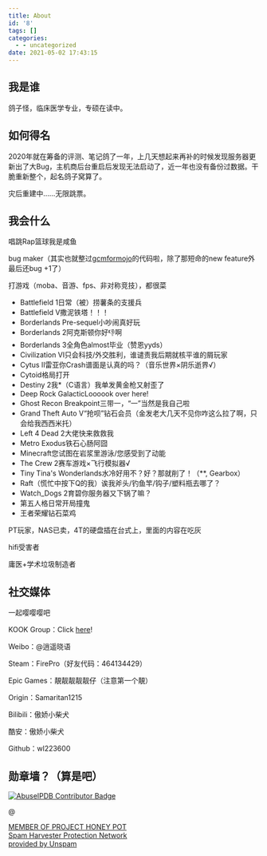 ```yaml
---
title: About
id: '8'
tags: []
categories:
  - - uncategorized
date: 2021-05-02 17:43:15
---
```


## 我是谁

鸽子怪，临床医学专业，专硕在读中。

## 如何得名

2020年就在筹备的评测、笔记鸽了一年，上几天想起来再补的时候发现服务器更新出了大Bug，主机商后台重启后发现无法启动了，近一年也没有备份过数据。干脆重新整个，起名鸽子窝算了。

灾后重建中……无限跳票。

## 我会什么

唱跳Rap篮球我是咸鱼

bug maker（其实也就整过[gcmformojo](https://github.com/heipidage/GcmForMojo)的代码啦，除了那短命的new feature外最后还bug +1了）

打游戏（moba、音游、fps、非对称竞技），都很菜

*   Battlefield 1日常（被）捞薯条的支援兵
*   Battlefield Ⅴ撒泥铁塔！！！
*   Borderlands Pre-sequel小吵闹真好玩
*   Borderlands 2阿克斯顿你好👎啊
*   Borderlands 3全角色almost毕业（赞恩yyds）
*   Civilization Ⅵ只会科技/外交胜利，谁谴责我后期就核平谁的屑玩家
*   Cytus Ⅱ雷亚你Crash谱面是认真的吗？（音乐世界×阴乐逝界√）
*   Cytoid格局打开
*   Destiny 2我\*（C语言）我单发黄金枪又射歪了
*   Deep Rock GalacticLoooook over here!
*   Ghost Recon Breakpoint三带一，“一”当然是我自己啦
*   Grand Theft Auto Ⅴ“抢呗”钻石会员（金发老大几天不见你咋这么拉了啊，只会给我西西米托）
*   Left 4 Dead 2大佬快来救救我
*   Metro Exodus铁石心肠阿囧
*   Minecraft您试图在岩浆里游泳/您感受到了动能
*   The Crew 2赛车游戏×飞行模拟器√
*   Tiny Tina's Wonderlands水冷好用不？好？那就削了！（\*\*, Gearbox）
*   Raft（慌忙中按下Q的我）诶我斧头/钓鱼竿/钩子/塑料瓶去哪了？
*   Watch\_Dogs 2育碧你服务器又下锅了嘛？
*   第五人格日常开局撞鬼
*   王者荣耀钻石菜鸡

PT玩家，NAS已卖，4T的硬盘插在台式上，里面的内容在吃灰

hifi受害者

庸医+学术垃圾制造者

## 社交媒体

一起嘤嘤嘤吧

KOOK Group：Click [here](https://kook.top/TZLRQx)!

Weibo：@逍遥晓语

Steam：FirePro（好友代码：464134429）

Epic Games：靚靓靓靓靓仔（注意第一个靚）

Origin：Samaritan1215

Bilibili：傲娇小柴犬

酷安：傲娇小柴犬

Github：wl223600

## 勋章墙？（算是吧）

 [![AbuseIPDB Contributor Badge](https://www.abuseipdb.com/contributor/75921.svg)](https://www.abuseipdb.com/user/75921 "AbuseIPDB is an IP address blacklist for webmasters and sysadmins to report IP addresses engaging in abusive behavior on their networks") 

@

[MEMBER OF PROJECT HONEY POT](http://www.projecthoneypot.org/)  
[Spam Harvester Protection Network  
provided by Unspam](http://www.unspam.com)